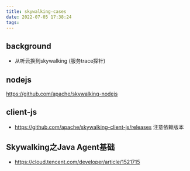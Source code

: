 ```yaml
---
title: skywalking-cases
date: 2022-07-05 17:38:24
tags:
---
```


## background
- 从听云换到skywalking
(服务trace探针)

## nodejs
https://github.com/apache/skywalking-nodejs

## client-js
- https://github.com/apache/skywalking-client-js/releases
注意依赖版本

## Skywalking之Java Agent基础
- https://cloud.tencent.com/developer/article/1521715